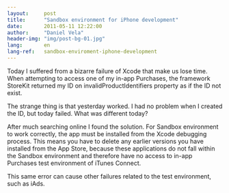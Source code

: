 ```yaml
---
layout:     post
title:      "Sandbox environment for iPhone development"
date:       2011-05-11 12:22:00
author:     "Daniel Vela"
header-img: "img/post-bg-01.jpg"
lang:       en
lang-ref:   sandbox-enviroment-iphone-development
---
```


Today I suffered from a bizarre failure of Xcode that make us lose time. When attempting to access one of my in-app Purchases, the framework StoreKit returned my ID on invalidProductIdentifiers property as if the ID not exist.

The strange thing is that yesterday worked. I had no problem when I created the ID, but today failed. What was different today?

After much searching online I found the solution. For Sandbox environment to work correctly, the app must be installed from the Xcode debugging process. This means you have to delete any earlier versions you have installed from the App Store, because these applications do not fall within the Sandbox environment and therefore have no access to in-app Purchases test environment of iTunes Connect.

This same error can cause other failures related to the test environment, such as iAds.